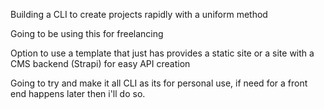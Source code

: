 Building a CLI to create projects rapidly with a uniform method

Going to be using this for freelancing

Option to use a template that just has provides a static site or a site with a CMS backend (Strapi) for easy API creation

Going to try and make it all CLI as its for personal use, if need for a front end happens later then i'll do so.